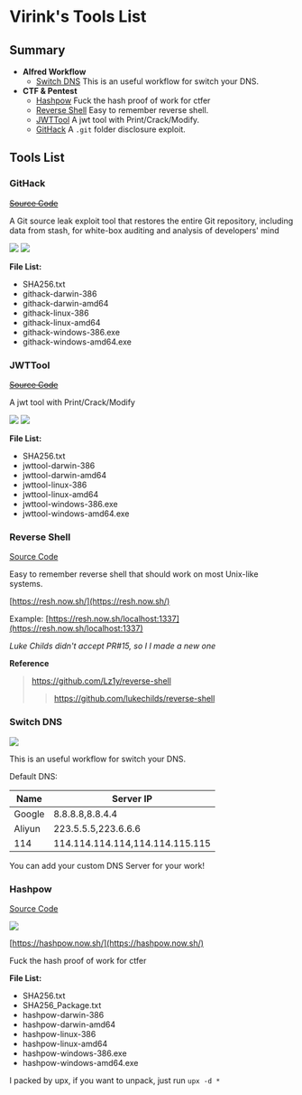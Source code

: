 # Virink's Tools List

## Summary

- **Alfred Workflow**
  - [Switch DNS](#switch-dns) This is an useful workflow for switch your DNS.
- **CTF & Pentest**
  - [Hashpow](#hashpow) Fuck the hash proof of work for ctfer
  - [Reverse Shell](#reverse-shell) Easy to remember reverse shell.
  - [JWTTool](#jwttool) A jwt tool with Print/Crack/Modify.
  - [GitHack](#githack) A `.git` folder disclosure exploit.

## Tools List

### GitHack

~~[Source Code](#)~~

A Git source leak exploit tool that restores the entire Git repository, including data from stash, for white-box auditing and analysis of developers' mind

[![](https://img.shields.io/badge/Download%2010M-Qiniu-blue)](http://virzz-img.dongzt.cn/tools/ctf/githack.zip)
[![](https://img.shields.io/badge/Download%2010M-Github-blue)](https://github.com/virzz/tools.virzz.com/releases/tag/jwt1.0)

**File List:**

- SHA256.txt
- githack-darwin-386
- githack-darwin-amd64
- githack-linux-386
- githack-linux-amd64
- githack-windows-386.exe
- githack-windows-amd64.exe

### JWTTool

~~[Source Code](#)~~

A jwt tool with Print/Crack/Modify

[![](https://img.shields.io/badge/Download%2010M-Qiniu-blue)](http://virzz-img.dongzt.cn/tools/ctf/jwttool.zip)
[![](https://img.shields.io/badge/Download%2010M-Github-blue)](https://github.com/virzz/tools.virzz.com/releases/tag/jwt1.0)

**File List:**

- SHA256.txt
- jwttool-darwin-386
- jwttool-darwin-amd64
- jwttool-linux-386
- jwttool-linux-amd64
- jwttool-windows-386.exe
- jwttool-windows-amd64.exe

### Reverse Shell

[Source Code](https://github.com/virink/reverse-shell)

Easy to remember reverse shell that should work on most Unix-like systems.

[https://resh.now.sh/](https://resh.now.sh/)

Example: [https://resh.now.sh/localhost:1337](https://resh.now.sh/localhost:1337)

*Luke Childs didn't accept PR#15, so I I made a new one*

**Reference**
> https://github.com/Lz1y/reverse-shell
> > https://github.com/lukechilds/reverse-shell

### Switch DNS

[![](https://img.shields.io/badge/Download%201.8M-Qiniu-blue)](http://virzz-img.dongzt.cn/tools/alfredworkflow/SwitchDNS.alfredworkflow)


This is an useful workflow for switch your DNS.

Default DNS:

| Name   | Server IP                       |
| ------ | ------------------------------- |
| Google | 8.8.8.8,8.8.4.4                 |
| Aliyun | 223.5.5.5,223.6.6.6             |
| 114    | 114.114.114.114,114.114.115.115 |


You can add your custom DNS Server for your work!

### Hashpow

[Source Code](https://github.com/virink/hashpow)

[![](https://img.shields.io/badge/Download%2023M-Qiniu-blue)](http://virzz-img.dongzt.cn/tools/ctf/hashpow.tar.gz)

[https://hashpow.now.sh/](https://hashpow.now.sh/)

Fuck the hash proof of work for ctfer

**File List:**

- SHA256.txt
- SHA256_Package.txt
- hashpow-darwin-386
- hashpow-darwin-amd64
- hashpow-linux-386
- hashpow-linux-amd64
- hashpow-windows-386.exe
- hashpow-windows-amd64.exe

I packed by upx, if you want to unpack, just run `upx -d *`